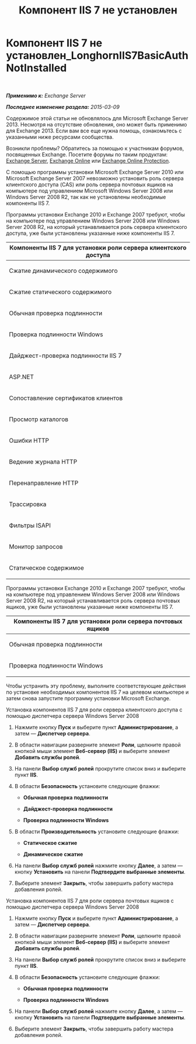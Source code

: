 ﻿---
title: 'Компонент IIS 7 не установлен'
TOCTitle: Компонент IIS 7 не установлен_LonghornIIS7BasicAuthNotInstalled
ms:assetid: 2eb3290c-9ce2-4c01-ad47-a26ef60bddb5
ms:mtpsurl: https://technet.microsoft.com/ru-ru/library/ms.exch.setupreadiness.longhorniis7basicauthnotinstalled(v=EXCHG.150)
ms:contentKeyID: 50487740
ms.date: 05/22/2018
mtps_version: v=EXCHG.150
ms.translationtype: MT
---

# Компонент IIS 7 не установлен\_LonghornIIS7BasicAuthNotInstalled

 

_**Применимо к:** Exchange Server_

_**Последнее изменение раздела:** 2015-03-09_

Содержимое этой статьи не обновлялось для Microsoft Exchange Server 2013. Несмотря на отсутствие обновления, оно может быть применимо для Exchange 2013. Если вам все еще нужна помощь, ознакомьтесь с указанными ниже ресурсами сообщества.

Возникли проблемы? Обратитесь за помощью к участникам форумов, посвященных Exchange. Посетите форумы по таким продуктам: [Exchange Server](https://go.microsoft.com/fwlink/p/?linkid=60612), [Exchange Online](https://go.microsoft.com/fwlink/p/?linkid=267542) или [Exchange Online Protection](https://go.microsoft.com/fwlink/p/?linkid=285351).

С помощью программы установки Microsoft Exchange Server 2010 или Microsoft Exchange Server 2007 невозможно установить роль сервера клиентского доступа (CAS) или роль сервера почтовых ящиков на компьютере под управлением Microsoft Windows Server 2008 или Windows Server 2008 R2, так как не установлены необходимые компоненты IIS 7.

Программы установки Exchange 2010 и Exchange 2007 требуют, чтобы на компьютере под управлением Windows Server 2008 или Windows Server 2008 R2, на который устанавливается роль сервера клиентского доступа, уже были установлены указанные ниже компоненты IIS 7.


<table>
<colgroup>
<col style="width: 100%" />
</colgroup>
<thead>
<tr class="header">
<th><strong>Компоненты IIS 7 для установки роли сервера клиентского доступа</strong></th>
</tr>
</thead>
<tbody>
<tr class="odd">
<td><p>Сжатие динамического содержимого</p></td>
</tr>
<tr class="even">
<td><p>Сжатие статического содержимого</p></td>
</tr>
<tr class="odd">
<td><p>Обычная проверка подлинности</p></td>
</tr>
<tr class="even">
<td><p>Проверка подлинности Windows</p></td>
</tr>
<tr class="odd">
<td><p>Дайджест-проверка подлинности IIS 7</p></td>
</tr>
<tr class="even">
<td><p>ASP.NET</p></td>
</tr>
<tr class="odd">
<td><p>Сопоставление сертификатов клиентов</p></td>
</tr>
<tr class="even">
<td><p>Просмотр каталогов</p></td>
</tr>
<tr class="odd">
<td><p>Ошибки HTTP</p></td>
</tr>
<tr class="even">
<td><p>Ведение журнала HTTP</p></td>
</tr>
<tr class="odd">
<td><p>Перенаправление HTTP</p></td>
</tr>
<tr class="even">
<td><p>Трассировка</p></td>
</tr>
<tr class="odd">
<td><p>Фильтры ISAPI</p></td>
</tr>
<tr class="even">
<td><p>Монитор запросов</p></td>
</tr>
<tr class="odd">
<td><p>Статическое содержимое</p></td>
</tr>
</tbody>
</table>


Программы установки Exchange 2010 и Exchange 2007 требуют, чтобы на компьютере под управлением Windows Server 2008 или Windows Server 2008 R2, на который устанавливается роль сервера почтовых ящиков, уже были установлены указанные ниже компоненты IIS 7.


<table>
<colgroup>
<col style="width: 100%" />
</colgroup>
<thead>
<tr class="header">
<th><strong>Компоненты IIS 7 для установки роли сервера почтовых ящиков</strong></th>
</tr>
</thead>
<tbody>
<tr class="odd">
<td><p>Обычная проверка подлинности</p></td>
</tr>
<tr class="even">
<td><p>Проверка подлинности Windows</p></td>
</tr>
</tbody>
</table>


Чтобы устранить эту проблему, выполните соответствующие действия по установке необходимых компонентов IIS 7 на целевом компьютере и затем снова запустите программу установки Microsoft Exchange.

Установка компонентов IIS 7 для роли сервера клиентского доступа с помощью диспетчера сервера Windows Server 2008

1.  Нажмите кнопку **Пуск** и выберите пункт **Администрирование**, а затем — **Диспетчер сервера**.

2.  В области навигации разверните элемент **Роли**, щелкните правой кнопкой мыши элемент **Веб-сервер (IIS)** и выберите элемент **Добавить службы ролей**.

3.  На панели **Выбор служб ролей** прокрутите список вниз и выберите пункт **IIS**.

4.  В области **Безопасность** установите следующие флажки:
    
      - **Обычная проверка подлинности**
    
      - **Дайджест-проверка подлинности**
    
      - **Проверка подлинности Windows**

5.  В области **Производительность** установите следующие флажки:
    
      - **Статическое сжатие**
    
      - **Динамическое сжатие**

6.  На панели **Выбор служб ролей** нажмите кнопку **Далее**, а затем — кнопку **Установить** на панели **Подтвердите выбранные элементы**.

7.  Выберите элемент **Закрыть**, чтобы завершить работу мастера добавления ролей.

Установка компонентов IIS 7 для роли сервера почтовых ящиков с помощью диспетчера сервера Windows Server 2008

1.  Нажмите кнопку **Пуск** и выберите пункт **Администрирование**, а затем — **Диспетчер сервера**.

2.  В области навигации разверните элемент **Роли**, щелкните правой кнопкой мыши элемент **Веб-сервер (IIS)** и выберите элемент **Добавить службы ролей**.

3.  На панели **Выбор служб ролей** прокрутите список вниз и выберите пункт **IIS**.

4.  В области **Безопасность** установите следующие флажки:
    
      - **Обычная проверка подлинности**
    
      - **Проверка подлинности Windows**

5.  На панели **Выбор служб ролей** нажмите кнопку **Далее**, а затем — кнопку **Установить** на панели **Подтвердите выбранные элементы**.

6.  Выберите элемент **Закрыть**, чтобы завершить работу мастера добавления ролей.

